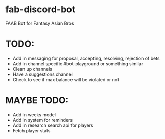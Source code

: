 # fab-discord-bot

FAAB Bot for Fantasy Asian Bros

# TODO:

- Add in messaging for proposal, accepting, resolving, rejection of bets
- Add in channel specific #bot-playground or something similar
- Clean up channels
- Have a suggestions channel
- Check to see if max balance will be violated or not

# MAYBE TODO:

- Add in weeks model
- Add in system for reminders
- Add in research search api for players
- Fetch player stats
